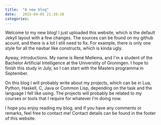 ```yaml
---
title:	"A new blog"
date:	2015-04-05 21:16:10
categories:
---
```

Welcome to my new blog! I just uploaded this website, which is the default 
Jekyll layout with a few changes. The sources can be found on my github 
acount, and there is a lot I still need to fix. For example, there is only
one style for all the navbar like constructs, which is kinda ugly.

Ayway, introductions. My name is René Mellema, and I'm a student of the 
Bachelor Artificial Intelligence at the Universtity of Groningen. I hope 
to finish this study in July, so I can start with the Masters programma in 
September. 

On this blog I will probably write about my projects, which can be in Lua, 
Python, Haskell, C, Java or Common Lisp, depending on the task and the 
language I fell like using. The projects will probably be related to my 
courses or tools that I require for whatever I'm doing now. 

I hope you enjoy reading my blog, and if you have any comments or remarks, 
feel free to contact me! Contact details can be found in the footer of 
this website.
